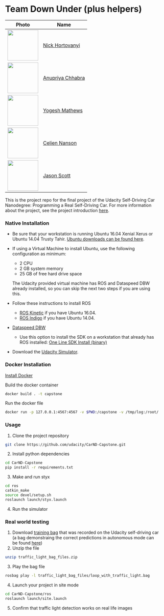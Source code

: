 # Team Down Under (plus helpers)

| Photo | Name |
| --- | --- |
| <img src="https://media-exp1.licdn.com/mpr/mpr/shrinknp_400_400/p/5/005/082/28d/2769249.jpg" width="100"> | [Nick Hortovanyi](https://www.linkedin.com/in/hortovanyi/) |
| <img src="https://media-exp1.licdn.com/mpr/mpr/shrinknp_400_400/AAEAAQAAAAAAAAvqAAAAJGM2ZTlmZmIzLTVmODMtNGIzNy1hODhkLTM5NzgxODY0Y2VkOQ.jpg" width="100"> | [Anupriya Chhabra](https://www.linkedin.com/in/anupriya-chhabra/) |
| <img src="https://media-exp1.licdn.com/mpr/mpr/shrinknp_400_400/AAIA_wDGAAAAAQAAAAAAAA3VAAAAJGVhZjc3ZWI2LTk5YWUtNDBmMy1iOTAzLTE1NTNlNGEyNDg1Zg.jpg" width="100"> | [Yogesh Mathews](https://www.linkedin.com/in/yogesh-mathews-543493a6)|
| <img src="https://media-exp1.licdn.com/mpr/mpr/shrinknp_400_400/AAEAAQAAAAAAAAxSAAAAJGJmYmM0NjAyLWJkYmItNGMyOC1hYzU2LTRlNTYyNjc0NDJkNg.jpg" width="100"> | [Celien Nanson](https://www.linkedin.com/in/celien-nanson/) |
| <img src="https://media-exp1.licdn.com/mpr/mpr/shrinknp_400_400/p/3/005/00f/317/2da6863.jpg" width="100"> | [Jason Scott](https://www.linkedin.com/in/jason-scott-44899a10/) |


This is the project repo for the final project of the Udacity Self-Driving Car Nanodegree: Programming a Real Self-Driving Car. For more information about the project, see the project introduction [here](https://classroom.udacity.com/nanodegrees/nd013/parts/6047fe34-d93c-4f50-8336-b70ef10cb4b2/modules/e1a23b06-329a-4684-a717-ad476f0d8dff/lessons/462c933d-9f24-42d3-8bdc-a08a5fc866e4/concepts/5ab4b122-83e6-436d-850f-9f4d26627fd9).

### Native Installation

* Be sure that your workstation is running Ubuntu 16.04 Xenial Xerus or Ubuntu 14.04 Trusty Tahir. [Ubuntu downloads can be found here](https://www.ubuntu.com/download/desktop).
* If using a Virtual Machine to install Ubuntu, use the following configuration as minimum:
  * 2 CPU
  * 2 GB system memory
  * 25 GB of free hard drive space

  The Udacity provided virtual machine has ROS and Dataspeed DBW already installed, so you can skip the next two steps if you are using this.

* Follow these instructions to install ROS
  * [ROS Kinetic](http://wiki.ros.org/kinetic/Installation/Ubuntu) if you have Ubuntu 16.04.
  * [ROS Indigo](http://wiki.ros.org/indigo/Installation/Ubuntu) if you have Ubuntu 14.04.
* [Dataspeed DBW](https://bitbucket.org/DataspeedInc/dbw_mkz_ros)
  * Use this option to install the SDK on a workstation that already has ROS installed: [One Line SDK Install (binary)](https://bitbucket.org/DataspeedInc/dbw_mkz_ros/src/81e63fcc335d7b64139d7482017d6a97b405e250/ROS_SETUP.md?fileviewer=file-view-default)
* Download the [Udacity Simulator](https://github.com/udacity/CarND-Capstone/releases/tag/v1.2).

### Docker Installation
[Install Docker](https://docs.docker.com/engine/installation/)

Build the docker container
```bash
docker build . -t capstone
```

Run the docker file
```bash
docker run -p 127.0.0.1:4567:4567 -v $PWD:/capstone -v /tmp/log:/root/.ros/ --rm -it capstone
```

### Usage

1. Clone the project repository
```bash
git clone https://github.com/udacity/CarND-Capstone.git
```

2. Install python dependencies
```bash
cd CarND-Capstone
pip install -r requirements.txt
```
3. Make and run styx
```bash
cd ros
catkin_make
source devel/setup.sh
roslaunch launch/styx.launch
```
4. Run the simulator

### Real world testing
1. Download [training bag](https://drive.google.com/file/d/0B2_h37bMVw3iYkdJTlRSUlJIamM/view?usp=sharing) that was recorded on the Udacity self-driving car (a bag demonstraing the correct predictions in autonomous mode can be found [here](https://drive.google.com/open?id=0B2_h37bMVw3iT0ZEdlF4N01QbHc))
2. Unzip the file
```bash
unzip traffic_light_bag_files.zip
```
3. Play the bag file
```bash
rosbag play -l traffic_light_bag_files/loop_with_traffic_light.bag
```
4. Launch your project in site mode
```bash
cd CarND-Capstone/ros
roslaunch launch/site.launch
```
5. Confirm that traffic light detection works on real life images
